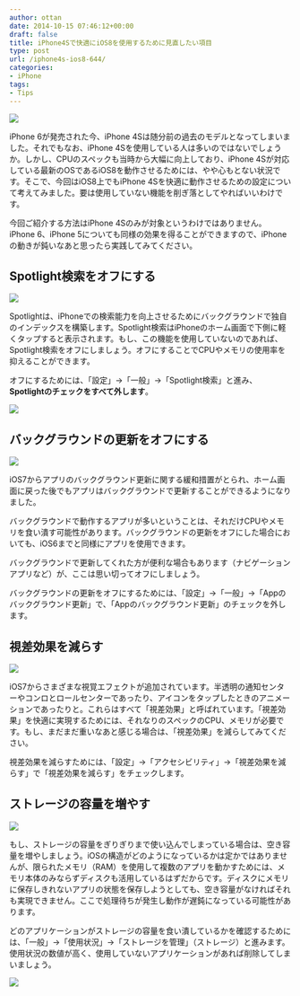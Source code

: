 ```yaml
---
author: ottan
date: 2014-10-15 07:46:12+00:00
draft: false
title: iPhone4Sで快適にiOS8を使用するために見直したい項目
type: post
url: /iphone4s-ios8-644/
categories:
- iPhone
tags:
- Tips
---
```


![](/uploads/2014/10/141015-543e264d078e9.jpg)






iPhone 6が発売された今、iPhone 4Sは随分前の過去のモデルとなってしまいました。それでもなお、iPhone 4Sを使用している人は多いのではないでしょうか。しかし、CPUのスペックも当時から大幅に向上しており、iPhone 4Sが対応している最新のOSであるiOS8を動作させるためには、やや心もとない状況です。そこで、今回はiOS8上でもiPhone 4Sを快適に動作させるための設定について考えてみました。要は使用していない機能を削ぎ落としてやればいいわけです。





今回ご紹介する方法はiPhone 4Sのみが対象というわけではありません。iPhone 6、iPhone 5についても同様の効果を得ることができますので、iPhoneの動きが鈍いなあと思ったら実践してみてください。





## Spotlight検索をオフにする





![](/uploads/2014/10/141015-543e264f43619.png)






Spotlightは、iPhoneでの検索能力を向上させるためにバックグラウンドで独自のインデックスを構築します。Spotlight検索はiPhoneのホーム画面で下側に軽くタップすると表示されます。もし、この機能を使用していないのであれば、Spotlight検索をオフにしましょう。オフにすることでCPUやメモリの使用率を抑えることができます。





オフにするためには、「設定」→「一般」→「Spotlight検索」と進み、**Spotlightのチェックをすべて外します**。





![](/uploads/2014/10/141015-543e2658e3913.png)






## バックグラウンドの更新をオフにする





![](/uploads/2014/10/141015-543e26543e44d.png)






iOS7からアプリのバックグラウンド更新に関する緩和措置がとられ、ホーム画面に戻った後でもアプリはバックグラウンドで更新することができるようになりました。





バックグラウンドで動作するアプリが多いということは、それだけCPUやメモリを食い潰す可能性があります。バックグラウンドの更新をオフにした場合においても、iOS6までと同様にアプリを使用できます。





バックグラウンドで更新してくれた方が便利な場合もあります（ナビゲーションアプリなど）が、ここは思い切ってオフにしましょう。





バックグラウンドの更新をオフにするためには、「設定」→「一般」→「Appのバックグラウンド更新」で、「Appのバックグラウンド更新」のチェックを外します。






## 視差効果を減らす





![](/uploads/2014/10/141015-543e2651ee490.png)






iOS7からさまざまな視覚エフェクトが追加されています。半透明の通知センターやコンロとロールセンターであったり、アイコンをタップしたときのアニメーションであったりと。これらはすべて「視差効果」と呼ばれています。「視差効果」を快適に実現するためには、それなりのスペックのCPU、メモリが必要です。もし、まだまだ重いなあと感じる場合は、「視差効果」を減らしてみてください。





視差効果を減らすためには、「設定」→「アクセシビリティ」→「視差効果を減らす」で「視差効果を減らす」をチェックします。






## ストレージの容量を増やす





![](/uploads/2014/10/141015-543e26568ca4f.png)






もし、ストレージの容量をぎりぎりまで使い込んでしまっている場合は、空き容量を増やしましょう。iOSの構造がどのようになっているかは定かではありませんが、限られたメモリ（RAM）を使用して複数のアプリを動かすためには、メモリ本体のみならずディスクも活用しているはずだからです。ディスクにメモリに保存しきれないアプリの状態を保存しようとしても、空き容量がなければそれも実現できません。ここで処理待ちが発生し動作が遅鈍になっている可能性があります。





どのアプリケーションがストレージの容量を食い潰しているかを確認するためには、「一般」→「使用状況」→「ストレージを管理」（ストレージ）と進みます。使用状況の数値が高く、使用していないアプリケーションがあれば削除してしまいましょう。





![](/uploads/2014/10/141015-543e265b18b13.png)

